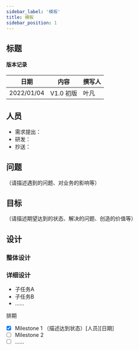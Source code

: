 ```yaml
---
sidebar_label: '模板'
title: 模板
sidebar_position: 1
---
```

## 标题

#### 版本记录

日期 |内容|撰写人
|---|---|---|
2022/01/04| V1.0 初版| 叶凡 

## 人员
- 需求提出：
- 研发： 
- 抄送：

## 问题
（请描述遇到的问题、对业务的影响等）

## 目标
（请描述期望达到的状态、解决的问题、创造的价值等）

## 设计
### 整体设计
### 详细设计

- 子任务A
- 子任务B
- ……

排期

- [x] Milestone 1 （描述达到状态）[人员][日期] 
- [ ] Milestone 2 
- [ ] ……